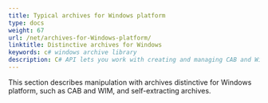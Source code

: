 ```yaml
---
title: Typical archives for Windows platform
type: docs
weight: 67
url: /net/archives-for-Windows-platform/
linktitle: Distinctive archives for Windows
keywords: c# windows archive library
description: C# API lets you work with creating and managing CAB and Wim archives in your applications without the need of any other 3rd party applications and provides various methods to perform operations on archives.
---
```


This section describes manipulation with archives distinctive for Windows platform, such as CAB and WIM, and self-extracting archives.